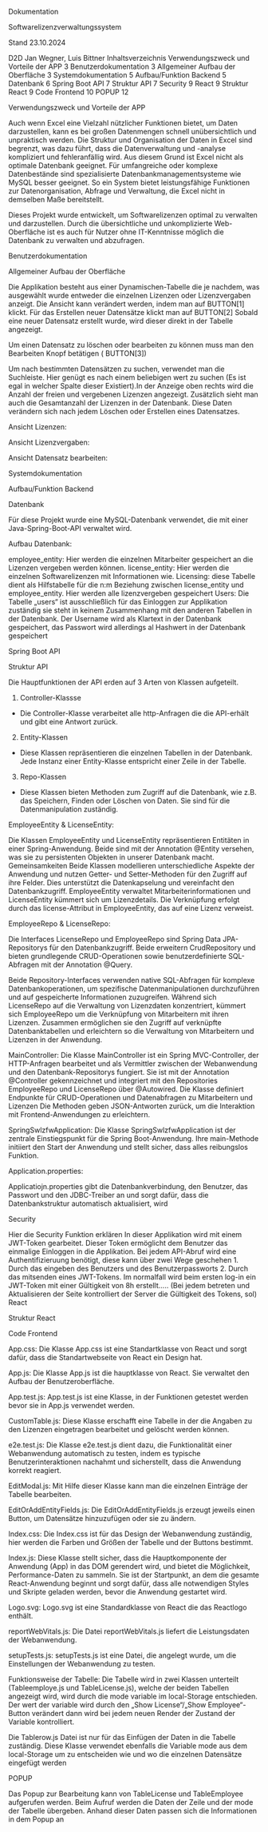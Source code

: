 





Dokumentation 







Softwarelizenzverwaltungssystem


Stand 23.10.2024







D2D
Jan Wegner, Luis Bittner
Inhaltsverzeichnis
Verwendungszweck und Vorteile der APP	3
Benutzerdokumentation	3
Allgemeiner Aufbau der Oberfläche	3
Systemdokumentation	5
Aufbau/Funktion Backend	5
Datenbank	6
Spring Boot API	7
Struktur API	7
Security	9
React	9
Struktur React	9
Code Frontend	10
POPUP	12





















Verwendungszweck und Vorteile der APP

Auch wenn Excel eine Vielzahl nützlicher Funktionen bietet, um Daten darzustellen, kann es bei großen Datenmengen schnell unübersichtlich und unpraktisch werden. Die Struktur und Organisation der Daten in Excel sind begrenzt, was dazu führt, dass die Datenverwaltung und -analyse kompliziert und fehleranfällig wird. Aus diesem Grund ist Excel nicht als optimale Datenbank geeignet. Für umfangreiche oder komplexe Datenbestände sind spezialisierte Datenbankmanagementsysteme wie MySQL besser geeignet. So ein System bietet leistungsfähige Funktionen zur Datenorganisation, Abfrage und Verwaltung, die Excel nicht in demselben Maße bereitstellt.

Dieses Projekt wurde entwickelt, um Softwarelizenzen optimal zu verwalten und darzustellen. Durch die übersichtliche und unkomplizierte Web-Oberfläche ist es auch für Nutzer ohne IT-Kenntnisse möglich die Datenbank zu verwalten und abzufragen.

Benutzerdokumentation


Allgemeiner Aufbau der Oberfläche

Die Applikation besteht aus einer Dynamischen-Tabelle die je nachdem, was ausgewählt wurde entweder die einzelnen Lizenzen oder Lizenzvergaben anzeigt.  Die Ansicht kann verändert werden, indem man auf BUTTON[1] klickt.
Für das Erstellen neuer Datensätze klickt man auf BUTTON[2] 
Sobald eine neuer Datensatz erstellt wurde, wird dieser direkt in der Tabelle angezeigt.

Um einen Datensatz zu löschen oder bearbeiten zu können muss man den Bearbeiten Knopf betätigen ( BUTTON[3])


Um nach bestimmten Datensätzen zu suchen, verwendet man die Suchleiste. Hier genügt es nach einem beliebigen wert zu suchen (Es ist egal in welcher Spalte dieser Existiert).In der Anzeige oben rechts wird die Anzahl der freien und vergebenen Lizenzen angezeigt. Zusätzlich sieht man auch die Gesamtanzahl der Lizenzen in der Datenbank. Diese Daten verändern sich nach jedem Löschen oder Erstellen eines Datensatzes.
 


Ansicht Lizenzen:
 
Ansicht Lizenzvergaben:
 




Ansicht Datensatz bearbeiten:
 
Systemdokumentation 

Aufbau/Funktion Backend














 





Datenbank

Für diese Projekt wurde eine MySQL-Datenbank verwendet, die mit einer Java-Spring-Boot-API verwaltet wird. 


Aufbau Datenbank:

 



employee_entity: Hier werden die einzelnen Mitarbeiter gespeichert an die Lizenzen vergeben werden können. 
license_entity: Hier werden die einzelnen Softwarelizenzen mit Informationen wie. 
Licensing: diese Tabelle dient als Hilfstabelle für die n:m Beziehung zwischen license_entity und employee_entity. Hier werden alle lizenzvergeben gespeichert
Users: Die Tabelle „users“ ist ausschließlich für das Einloggen zur Applikation zuständig sie steht in keinem Zusammenhang mit den anderen Tabellen in der Datenbank. Der Username wird als Klartext in der Datenbank gespeichert, das Passwort wird allerdings al Hashwert in der Datenbank gespeichert



Spring Boot API

Struktur API

 




Die Hauptfunktionen der API erden auf 3 Arten von Klassen aufgeteilt.
1.	Controller-Klassse
-	Die Controller-Klasse verarbeitet alle http-Anfragen die die API-erhält und gibt eine Antwort zurück. 
2.	Entity-Klassen
-	Diese Klassen repräsentieren die einzelnen Tabellen in der Datenbank. Jede Instanz einer Entity-Klasse entspricht einer Zeile in der Tabelle.
3.	 Repo-Klassen
-	Diese Klassen bieten Methoden zum Zugriff auf die Datenbank, wie z.B. das Speichern, Finden oder Löschen von Daten. Sie sind für die Datenmanipulation zuständig.

EmployeeEntity & LicenseEntity:

Die Klassen EmployeeEntity und LicenseEntity repräsentieren Entitäten in einer Spring-Anwendung. Beide sind mit der Annotation @Entity versehen, was sie zu persistenten Objekten in unserer Datenbank macht.
Gemeinsamkeiten
Beide Klassen modellieren unterschiedliche Aspekte der Anwendung und nutzen Getter- und Setter-Methoden für den Zugriff auf ihre Felder. Dies unterstützt die Datenkapselung und vereinfacht den Datenbankzugriff. EmployeeEntity verwaltet Mitarbeiterinformationen und LicenseEntity kümmert sich um Lizenzdetails. Die Verknüpfung erfolgt durch das license-Attribut in EmployeeEntity, das auf eine Lizenz verweist.


EmployeeRepo & LicenseRepo:

Die Interfaces LicenseRepo und EmployeeRepo sind Spring Data JPA-Repositorys für den Datenbankzugriff. Beide erweitern CrudRepository und bieten grundlegende CRUD-Operationen sowie benutzerdefinierte SQL-Abfragen mit der Annotation @Query.

Beide Repository-Interfaces verwenden native SQL-Abfragen für komplexe Datenbankoperationen, um spezifische Datenmanipulationen durchzuführen und auf gespeicherte Informationen zuzugreifen.
Während sich LicenseRepo auf die Verwaltung von Lizenzdaten konzentriert, kümmert sich EmployeeRepo um die Verknüpfung von Mitarbeitern mit ihren Lizenzen. Zusammen ermöglichen sie den Zugriff auf verknüpfte Datenbanktabellen und erleichtern so die Verwaltung von Mitarbeitern und Lizenzen in der Anwendung.


MainController:
Die Klasse MainController ist ein Spring MVC-Controller, der HTTP-Anfragen bearbeitet und als Vermittler zwischen der Webanwendung und den Datenbank-Repositorys fungiert. Sie ist mit der Annotation @Controller gekennzeichnet und integriert mit den Repositories EmployeeRepo und LicenseRepo über @Autowired.
 Die Klasse definiert Endpunkte für CRUD-Operationen und Datenabfragen zu Mitarbeitern und Lizenzen
Die Methoden geben JSON-Antworten zurück, um die Interaktion mit Frontend-Anwendungen zu erleichtern.

SpringSwlzfwApplication:
Die Klasse SpringSwlzfwApplication ist der zentrale Einstiegspunkt für die Spring Boot-Anwendung. Ihre main-Methode initiiert den Start der Anwendung und stellt sicher, dass alles reibungslos Funktion.

Application.properties:

Applicatiojn.properties  gibt die Datenbankverbindung, den Benutzer, das Passwort und den JDBC-Treiber an und sorgt dafür, dass die Datenbankstruktur automatisch aktualisiert, wird

Security

Hier die Security Funktion erklären
In dieser Applikation wird mit einem JWT-Token gearbeitet. Dieser Token ermöglicht dem Benutzer das einmalige Einloggen in die Applikation. Bei jedem API-Abruf wird eine Authentifizieruung benötigt, diese kann über zwei Wege geschehen 1. Durch das eingeben des Benutzers und des Benutzerpassworts 2. Durch das mitsenden eines JWT-Tokens. Im normalfall wird beim ersten log-in ein JWT-Token mit einer Gültigkeit von 8h erstellt…..
(Bei jedem betreten und Aktualisieren der Seite kontrolliert der Server die Gültigkeit des Tokens, sol)
React 

Struktur React

 



Code Frontend

App.css:
Die Klasse App.css ist eine Standartklasse von React und sorgt dafür, dass die Standartwebseite von React ein Design hat.

App.js: 
Die Klasse App.js ist die hauptklasse von React. Sie verwaltet den Aufbau der Benutzeroberfläche.

App.test.js: 
App.test.js ist eine Klasse, in der Funktionen getestet werden bevor sie in App.js verwendet werden.

CustomTable.js:
Diese Klasse erschafft eine Tabelle in der die Angaben zu den Lizenzen eingetragen bearbeitet und gelöscht werden können. 

e2e.test.js:
Die Klasse e2e.test.js dient dazu, die Funktionalität einer Webanwendung automatisch zu testen, indem es typische Benutzerinteraktionen nachahmt und sicherstellt, dass die Anwendung korrekt reagiert.

EditModal.js:
Mit Hilfe dieser Klasse kann man die einzelnen Einträge der Tabelle bearbeiten.

EditOrAddEntityFields.js:
Die EditOrAddEntityFields.js erzeugt jeweils einen Button, um Datensätze hinzuzufügen oder sie zu ändern.

Index.css:
Die Index.css ist für das Design der Webanwendung zuständig, hier werden die Farben und Größen der Tabelle und der Buttons bestimmt.



Index.js: 
Diese Klasse stellt sicher, dass die Hauptkomponente der Anwendung (App) in das DOM gerendert wird, und bietet die Möglichkeit, Performance-Daten zu sammeln. Sie ist der Startpunkt, an dem die gesamte React-Anwendung beginnt und sorgt dafür, dass alle notwendigen Styles und Skripte geladen werden, bevor die Anwendung gestartet wird.

Logo.svg:
Logo.svg ist eine Standardklasse von React die das Reactlogo enthält.

reportWebVitals.js:
Die Datei reportWebVitals.js liefert die Leistungsdaten der Webanwendung.

setupTests.js:
setupTests.js ist eine Datei, die angelegt wurde, um die Einstellungen der Webanwendung zu testen.

Funktionsweise der Tabelle:
Die Tabelle wird in zwei Klassen unterteilt (Tableemploye.js und TableLicense.js), welche der beiden Tabellen angezeigt wird, wird durch die mode variable im local-Storage entschieden. Der wert der variable wird durch den „Show License“/„Show Employee“-Button verändert dann wird bei jedem neuen Render der Zustand der Variable kontrolliert. 

Die Tablerow.js Datei ist nur für das Einfügen der Daten in die Tabelle zuständig. Diese Klasse verwendet ebenfalls die Variable mode aus dem local-Storage um zu entscheiden wie und wo die einzelnen Datensätze eingefügt werden
 
POPUP

Das Popup zur Bearbeitung kann von TableLicense und TableEmployee aufgerufen werden. Beim Aufruf werden die Daten der Zeile und der mode der Tabelle übergeben. Anhand dieser Daten passen sich die Informationen in dem Popup an
